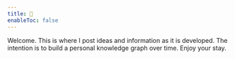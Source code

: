 ```yaml
---
title: 📡
enableToc: false
---
```



Welcome. This is where I post ideas and information as it is developed. The intention is to build a personal knowledge graph over time. Enjoy your stay.

